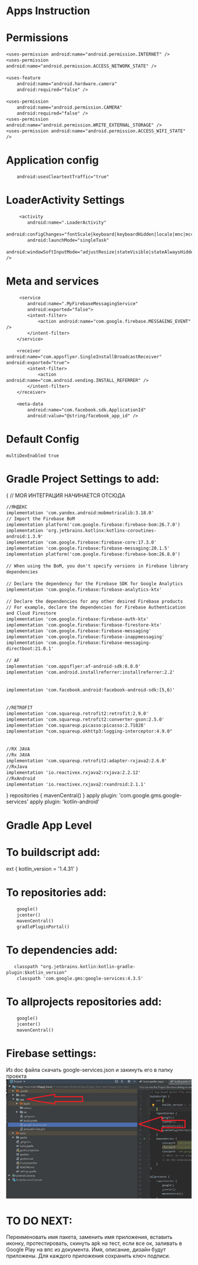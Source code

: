 # Apps Instruction


# Permissions
    <uses-permission android:name="android.permission.INTERNET" />
    <uses-permission android:name="android.permission.ACCESS_NETWORK_STATE" />

    <uses-feature
        android:name="android.hardware.camera"
        android:required="false" />

    <uses-permission
        android:name="android.permission.CAMERA"
        android:required="false" />
    <uses-permission android:name="android.permission.WRITE_EXTERNAL_STORAGE" />
    <uses-permission android:name="android.permission.ACCESS_WIFI_STATE" />
    
 # Application config
        android:usesCleartextTraffic="true"
        
 # LoaderActivity Settings
         <activity
            android:name=".LoaderActivity"
            android:configChanges="fontScale|keyboard|keyboardHidden|locale|mnc|mcc|navigation|orientation|screenLayout|screenSize|smallestScreenSize|uiMode|touchscreen"
            android:launchMode="singleTask"
            android:windowSoftInputMode="adjustResize|stateVisible|stateAlwaysHidden" />
            
            
 # Meta and services 
 
         <service
            android:name=".MyFirebaseMessagingService"
            android:exported="false">
            <intent-filter>
                <action android:name="com.google.firebase.MESSAGING_EVENT" />
            </intent-filter>
        </service>

        <receiver android:name="com.appsflyer.SingleInstallBroadcastReceiver" android:exported="true">
            <intent-filter>
                <action android:name="com.android.vending.INSTALL_REFERRER" />
            </intent-filter>
        </receiver>

        <meta-data
            android:name="com.facebook.sdk.ApplicationId"
            android:value="@string/facebook_app_id" />
            
            
            
            
            
            
 # Default Config 
    multiDexEnabled true
 # Gradle Project Settings to add:
 {
     // МОЯ ИНТЕГРАЦИЯ НАЧИНАЕТСЯ ОТСЮДА

    //ЯНДЕКС
    implementation 'com.yandex.android:mobmetricalib:3.18.0'
    // Import the Firebase BoM
    implementation platform('com.google.firebase:firebase-bom:26.7.0')
    implementation 'org.jetbrains.kotlinx:kotlinx-coroutines-android:1.3.9'
    implementation 'com.google.firebase:firebase-core:17.3.0'
    implementation 'com.google.firebase:firebase-messaging:20.1.5'
    implementation platform('com.google.firebase:firebase-bom:26.8.0')

    // When using the BoM, you don't specify versions in Firebase library dependencies

    // Declare the dependency for the Firebase SDK for Google Analytics
    implementation 'com.google.firebase:firebase-analytics-ktx'

    // Declare the dependencies for any other desired Firebase products
    // For example, declare the dependencies for Firebase Authentication and Cloud Firestore
    implementation 'com.google.firebase:firebase-auth-ktx'
    implementation 'com.google.firebase:firebase-firestore-ktx'
    implementation 'com.google.firebase:firebase-messaging'
    implementation 'com.google.firebase:firebase-inappmessaging'
    implementation 'com.google.firebase:firebase-messaging-directboot:21.0.1'

    // AF
    implementation 'com.appsflyer:af-android-sdk:6.0.0'
    implementation 'com.android.installreferrer:installreferrer:2.2'


    implementation 'com.facebook.android:facebook-android-sdk:[5,6)'


    //RETROFIT
    implementation 'com.squareup.retrofit2:retrofit:2.9.0'
    implementation 'com.squareup.retrofit2:converter-gson:2.5.0'
    implementation 'com.squareup.picasso:picasso:2.71828'
    implementation "com.squareup.okhttp3:logging-interceptor:4.9.0"


    //RX JAVA
    //Rx JAVA
    implementation 'com.squareup.retrofit2:adapter-rxjava2:2.6.0'
    //RxJava
    implementation 'io.reactivex.rxjava2:rxjava:2.2.12'
    //RxAndroid
    implementation 'io.reactivex.rxjava2:rxandroid:2.1.1'

}
repositories {
     mavenCentral()
    }
    apply plugin: 'com.google.gms.google-services'
    apply plugin: 'kotlin-android'
    

# Gradle App Level

# To buildscript add:

  ext {
        kotlin_version = '1.4.31'
    }
# To repositories add: 

        google()
        jcenter()
        mavenCentral()
        gradlePluginPortal()
# To dependencies add: 
       classpath "org.jetbrains.kotlin:kotlin-gradle-plugin:$kotlin_version"
        classpath 'com.google.gms:google-services:4.3.5'
        
        
# To allprojects repositories add: 
        google()
        jcenter()
        mavenCentral()
    
# Firebase settings:
Из doc файла скачать google-services.json и закинуть его в папку проекта
![Screenshot](for_instruction.png)

# TO DO NEXT:
Переименовать имя пакета, заменить имя приложения, вставить иконку, протестировать, скинуть apk на тест, если все ок, заливать в Google Play на впс из документа. Имя, описание, дизайн будут приложены. Для каждого приложения сохранить ключ подписи.
